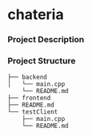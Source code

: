# chateria

### Project Description

### Project Structure
```
├── backend
│   └── main.cpp
    └── README.md
├── frontend
├── README.md
└── testClient
    ├── main.cpp
    └── README.md

```
